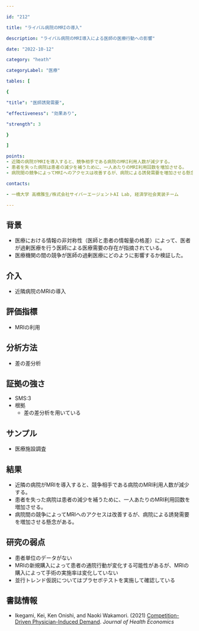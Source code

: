 ```yaml
---

id: "212"

title: "ライバル病院のMRIの導入"

description: "ライバル病院のMRI導入による医師の医療行動への影響"

date: "2022-10-12"

category: "heath"

categoryLabel: "医療"

tables: [

{

"title": "医師誘発需要",

"effectiveness": "効果あり",

"strength": 3

}

]

points:
- 近隣の病院がMRIを導入すると、競争相手である病院のMRI利用人数が減少する。
- 患者を失った病院は患者の減少を補うために、一人あたりのMRI利用回数を増加させる。
- 病院間の競争によってMRIへのアクセスは改善するが、病院による誘発需要を増加させる懸念がある。

contacts:

- 一橋大学 高橋雅生/株式会社サイバーエージェントAI Lab, 経済学社会実装チーム

---
```


## 背景
- 医療における情報の非対称性（医師と患者の情報量の格差）によって、医者が過剰医療を行う医師による医療需要の存在が指摘されている。
- 医療機関の間の競争が医師の過剰医療にどのように影響するか検証した。

## 介入
- 近隣病院のMRIの導入

## 評価指標
- MRIの利用

## 分析方法
- 差の差分析

## 証拠の強さ

- SMS:3
- 根拠
    - 差の差分析を用いている

## サンプル
- 医療施設調査

## 結果
- 近隣の病院がMRIを導入すると、競争相手である病院のMRI利用人数が減少する。
- 患者を失った病院は患者の減少を補うために、一人あたりのMRI利用回数を増加させる。
- 病院間の競争によってMRIへのアクセスは改善するが、病院による誘発需要を増加させる懸念がある。

## 研究の弱点
- 患者単位のデータがない
- MRIの新規購入によって患者の通院行動が変化する可能性があるが、MRIの購入によって手術の実施率は変化していない
- 並行トレンド仮説についてはプラセボテストを実施して確認している


## 書誌情報
- Ikegami, Kei, Ken Onishi, and Naoki Wakamori. (2021) [Competition-Driven Physician-Induced Demand](https://doi.org/10.1016/j.jhealeco.2021.102488). J*ournal of Health Economics* 


